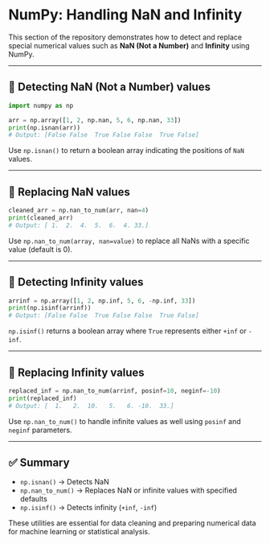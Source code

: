 # NumPy: Handling NaN and Infinity

This section of the repository demonstrates how to detect and replace special numerical values such as **NaN (Not a Number)** and **Infinity** using NumPy.

---

## 📌 Detecting NaN (Not a Number) values
```python
import numpy as np

arr = np.array([1, 2, np.nan, 5, 6, np.nan, 33])
print(np.isnan(arr))
# Output: [False False  True False False  True False]
```
Use `np.isnan()` to return a boolean array indicating the positions of `NaN` values.

---

## 📌 Replacing NaN values
```python
cleaned_arr = np.nan_to_num(arr, nan=4)
print(cleaned_arr)
# Output: [ 1.  2.  4.  5.  6.  4. 33.]
```
Use `np.nan_to_num(array, nan=value)` to replace all NaNs with a specific value (default is 0).

---

## 📌 Detecting Infinity values
```python
arrinf = np.array([1, 2, np.inf, 5, 6, -np.inf, 33])
print(np.isinf(arrinf))
# Output: [False False  True False False  True False]
```
`np.isinf()` returns a boolean array where `True` represents either `+inf` or `-inf`.

---

## 📌 Replacing Infinity values
```python
replaced_inf = np.nan_to_num(arrinf, posinf=10, neginf=-10)
print(replaced_inf)
# Output: [  1.   2.  10.   5.   6. -10.  33.]
```
Use `np.nan_to_num()` to handle infinite values as well using `posinf` and `neginf` parameters.

---

## ✅ Summary
- `np.isnan()` → Detects NaN
- `np.nan_to_num()` → Replaces NaN or infinite values with specified defaults
- `np.isinf()` → Detects infinity (`+inf`, `-inf`)

These utilities are essential for data cleaning and preparing numerical data for machine learning or statistical analysis.
